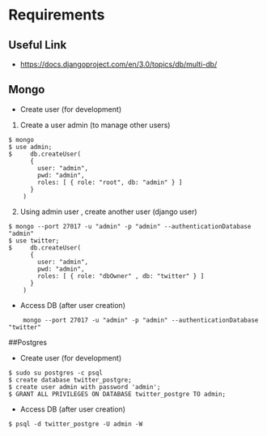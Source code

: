 # Requirements

## Useful Link
- https://docs.djangoproject.com/en/3.0/topics/db/multi-db/

## Mongo
- Create user (for development)
1. Create a user admin (to manage other users)
```
$ mongo
$ use admin;
$     db.createUser(
      {
        user: "admin",
        pwd: "admin",
        roles: [ { role: "root", db: "admin" } ]
      }
    )
```
2. Using admin user , create another user (django user)
```
$ mongo --port 27017 -u "admin" -p "admin" --authenticationDatabase "admin"
$ use twitter;
$     db.createUser(
      {
        user: "admin",
        pwd: "admin",
        roles: [ { role: "dbOwner" , db: "twitter" } ]
      }
    )
```

- Access DB (after user creation)
```
    mongo --port 27017 -u "admin" -p "admin" --authenticationDatabase "twitter"
```

##Postgres

- Create user (for development)
```
$ sudo su postgres -c psql
$ create database twitter_postgre;
$ create user admin with password 'admin';
$ GRANT ALL PRIVILEGES ON DATABASE twitter_postgre TO admin;
```

- Access DB (after user creation)
```
$ psql -d twitter_postgre -U admin -W 
```